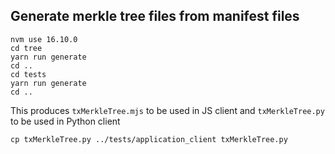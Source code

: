 ## Generate merkle tree files from manifest files
```
nvm use 16.10.0
cd tree
yarn run generate
cd ..
cd tests
yarn run generate
cd ..
```

This produces
`txMerkleTree.mjs`
to be used in JS client and
`txMerkleTree.py`
to be used in Python  client

```
cp txMerkleTree.py ../tests/application_client txMerkleTree.py
```
